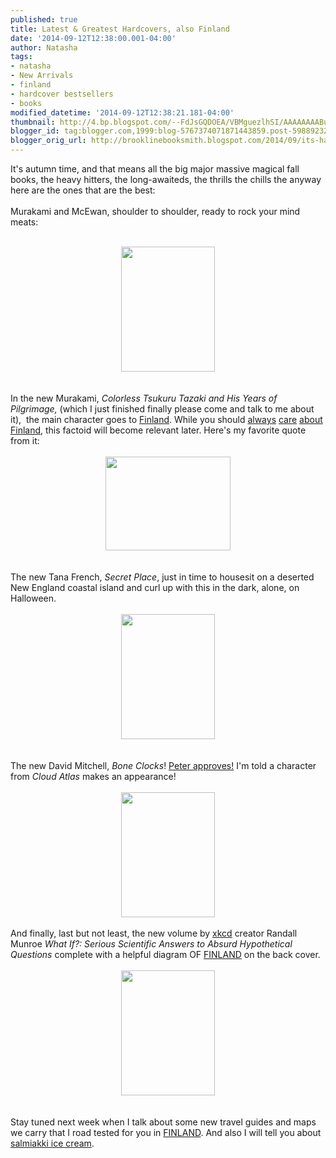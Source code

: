```yaml
---
published: true
title: Latest & Greatest Hardcovers, also Finland
date: '2014-09-12T12:38:00.001-04:00'
author: Natasha
tags:
- natasha
- New Arrivals
- finland
- hardcover bestsellers
- books
modified_datetime: '2014-09-12T12:38:21.181-04:00'
thumbnail: http://4.bp.blogspot.com/--FdJsGQDOEA/VBMguezlhSI/AAAAAAAABu4/ANXEIUCiX1g/s72-c/Photo%2BSep%2B12%2C%2B12%2B06%2B50.jpg
blogger_id: tag:blogger.com,1999:blog-5767374071871443859.post-5988923233620473382
blogger_orig_url: http://brooklinebooksmith.blogspot.com/2014/09/its-hard-out-here-for-wimp.html
---
```


It's autumn time, and that means all the big major massive magical fall books, the heavy hitters, the long-awaiteds, the thrills the chills the anyway here are the ones that are the best:<br /><br />Murakami and McEwan, shoulder to shoulder, ready to rock your mind meats:<br /><br /><div class="separator" style="clear: both; text-align: center;"><a href="http://4.bp.blogspot.com/--FdJsGQDOEA/VBMguezlhSI/AAAAAAAABu4/ANXEIUCiX1g/s1600/Photo%2BSep%2B12%2C%2B12%2B06%2B50.jpg" imageanchor="1" style="margin-left: 1em; margin-right: 1em;"><img border="0" src="http://4.bp.blogspot.com/--FdJsGQDOEA/VBMguezlhSI/AAAAAAAABu4/ANXEIUCiX1g/s1600/Photo%2BSep%2B12%2C%2B12%2B06%2B50.jpg" height="200" width="150" /></a></div><br /><br />In the new Murakami, <i>Colorless Tsukuru Tazaki and His Years of Pilgrimage,</i> (which I just finished finally please come and talk to me about it), &nbsp;the main character goes to <a href="http://brooklinebooksmith.blogspot.com/2012/11/epic-night-of-epic-proportions.html">Finland</a>. While you should <a href="http://www.brooklinebooksmith-shop.com/book/9780143117926">always</a> <a href="http://www.brooklinebooksmith-shop.com/book/9781847671813">care</a> <a href="http://www.brooklinebooksmith-shop.com/book/9781770461710">about</a> <a href="http://brooklinebooksmith-shop.com/natasha">Finland</a>, this factoid will become relevant later. Here's my favorite quote from it:<br /><br /><div class="separator" style="clear: both; text-align: center;"><a href="http://3.bp.blogspot.com/-FdXYVXAcopM/VBMg--uEkbI/AAAAAAAABvI/TiIdQIV5Ur8/s1600/Photo%2BSep%2B09%2C%2B11%2B54%2B54.jpg" imageanchor="1" style="margin-left: 1em; margin-right: 1em;"><img border="0" src="http://3.bp.blogspot.com/-FdXYVXAcopM/VBMg--uEkbI/AAAAAAAABvI/TiIdQIV5Ur8/s1600/Photo%2BSep%2B09%2C%2B11%2B54%2B54.jpg" height="150" width="200" /></a></div><br /><br />The new Tana French,&nbsp;<i>Secret Place</i>, just in time to housesit on a deserted New England coastal island and curl up with this in the dark, alone, on Halloween.<br /><br /><div class="separator" style="clear: both; text-align: center;"><a href="http://4.bp.blogspot.com/-lm6ZxUNdGPs/VBMhG41TlJI/AAAAAAAABvQ/icFkXi8WNPQ/s1600/Photo%2BSep%2B12%2C%2B12%2B06%2B40.jpg" imageanchor="1" style="margin-left: 1em; margin-right: 1em;"><img border="0" src="http://4.bp.blogspot.com/-lm6ZxUNdGPs/VBMhG41TlJI/AAAAAAAABvQ/icFkXi8WNPQ/s1600/Photo%2BSep%2B12%2C%2B12%2B06%2B40.jpg" height="200" width="150" /></a></div><br /><br />The new David Mitchell, <i>Bone Clocks</i>! <a href="http://brooklinebooksmith-shop.com/peter">Peter approves!</a>&nbsp;I'm told a character from <i>Cloud Atlas</i> makes an appearance!<br /><br /><div class="separator" style="clear: both; text-align: center;"><a href="http://3.bp.blogspot.com/-PC-R7BkGzxo/VBMg2Pq5grI/AAAAAAAABvA/y4TMSTxmTEM/s1600/Photo%2BSep%2B12%2C%2B12%2B06%2B37.jpg" imageanchor="1" style="margin-left: 1em; margin-right: 1em;"><img border="0" src="http://3.bp.blogspot.com/-PC-R7BkGzxo/VBMg2Pq5grI/AAAAAAAABvA/y4TMSTxmTEM/s1600/Photo%2BSep%2B12%2C%2B12%2B06%2B37.jpg" height="200" width="150" /></a></div><div class="separator" style="clear: both; text-align: center;"><br /></div>And finally, last but not least, the new volume by <a href="http://xkcd.com/">xkcd</a> creator Randall Munroe <i>What If?: Serious Scientific Answers to Absurd Hypothetical Questions </i>complete with a helpful diagram OF <a href="http://buchmesse.de/en/guestofhonour/">FINLAND</a> on the back cover.<br /><br /><div class="separator" style="clear: both; text-align: center;"><a href="http://1.bp.blogspot.com/-0M4gTVY8G1w/VBMhQIp9xbI/AAAAAAAABvY/V39J3ohUuuw/s1600/Photo%2BSep%2B12%2C%2B12%2B07%2B08.jpg" imageanchor="1" style="margin-left: 1em; margin-right: 1em;"><img border="0" src="http://1.bp.blogspot.com/-0M4gTVY8G1w/VBMhQIp9xbI/AAAAAAAABvY/V39J3ohUuuw/s1600/Photo%2BSep%2B12%2C%2B12%2B07%2B08.jpg" height="200" width="150" /></a></div><br /><br />Stay tuned next week when I talk about some new travel guides and maps we carry that I road tested for you in <a href="http://www.brooklinebooksmith-shop.com/book/9781476775364">FINLAND</a>. And also I will tell you about <a href="https://www.youtube.com/watch?v=nJBBakWOeEQ">salmiakki ice cream</a>.